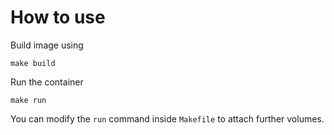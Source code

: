 # How to use
Build image using
```
make build
```

Run the container
```
make run
```

You can modify the `run` command inside `Makefile` to attach further volumes.